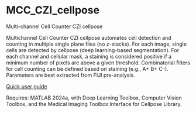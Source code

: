 # MCC_CZI_cellpose
Multi-channel Cell Counter CZI cellpose

Multichannel Cell Counter CZI cellpose automates cell detection and counting in multiple single plane files (no z-stacks). For each image, single cells are detected by cellpose (deep learning-based segmentation). For each channel and cellular mask, a staining is considered positive if a minimum number of pixels are above a given threshold. Combinatorial filters for cell counting can be defined based on staining (e.g., A+ B+ C-). Parameters are best extracted from FIJI pre-analysis.

[Quick user guide](https://github.com/joserino/MCC_CZI_cellpose/blob/main/Multichannel%20Cell%20Counter%20CZI%20cellpose%20quick%20user%20guide.pdf)

Requires: MATLAB 2024a, with Deep Learning Toolbox, Computer Vision Toolbox, and the Medical Imaging Toolbox Interface for Cellpose Library.
